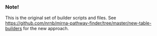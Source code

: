 ### Note!
This is the original set of builder scripts and files. See https://github.com/nrnb/mirna-pathway-finder/tree/master/new-table-builders for the new approach. 
